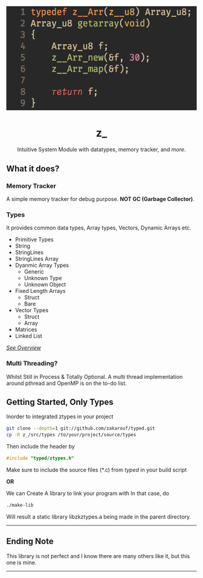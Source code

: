 <div align="center">
  <img src="docs/imgs/ztypes_preview.png" width="600"/>
  <h1>z_</h1>

  Intuitive System Module with datatypes, memory tracker, and _more_.
</div>

## What it does?
### Memory Tracker
A simple memory tracker for debug purpose. **NOT GC (Garbage Collector)**.

### Types
It provides common data types, Array types, Vectors, Dynamic Arrays etc.

- Primitive Types
- String
- StringLines
- StringLines Array
- Dyanmic Array Types
  - Generic
  - Unknown Type
  - Unknown Object
- Fixed Length Arrays
  - Struct
  - Bare
- Vector Types
  - Struct
  - Array
- Matrices
- Linked List

_[See Overview](docs/overview.md)_

### Multi Threading?
Whilst Still in Process & Totally Optional. A multi thread implementation around pthread and OpenMP is on the to-do list.

## Getting Started, Only Types

Inorder to integrated ztypes in your project
```sh
git clone --depth=1 git://github.com/zakarouf/typed.git
cp -R z_/src/types /to/your/project/source/types
```
Then include the header by
```c
#include "typed/ztypes.h"
```
Make sure to include the source files (*.c) from *typed* in your build script

**OR**

We can Create A library to link your program with
In that case, do
```sh
./make-lib
```
Will result a static library libzkztypes.a being made in the parent directory.

---
## Ending Note
This library is not perfect and I know there are many others like it, but this one is mine.

---

